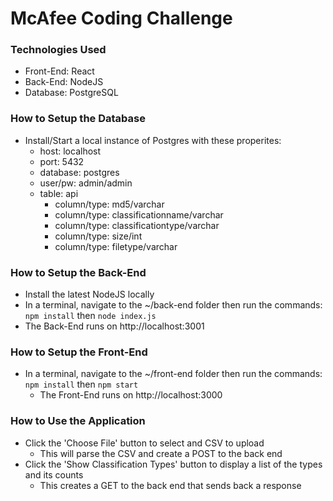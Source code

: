 # McAfee Coding Challenge

### Technologies Used

- Front-End: React
- Back-End: NodeJS
- Database: PostgreSQL

### How to Setup the Database

- Install/Start a local instance of Postgres with these properites:
  - host: localhost
  - port: 5432
  - database: postgres
  - user/pw: admin/admin
  - table: api
    - column/type: md5/varchar
    - column/type: classificationname/varchar
    - column/type: classificationtype/varchar
    - column/type: size/int
    - column/type: filetype/varchar

### How to Setup the Back-End

- Install the latest NodeJS locally
- In a terminal, navigate to the ~/back-end folder then run the commands: `npm install` then `node index.js`
- The Back-End runs on http://localhost:3001

### How to Setup the Front-End

- In a terminal, navigate to the ~/front-end folder then run the commands: `npm install` then `npm start`
  - The Front-End runs on http://localhost:3000

### How to Use the Application

- Click the 'Choose File' button to select and CSV to upload
  - This will parse the CSV and create a POST to the back end
- Click the 'Show Classification Types' button to display a list of the types and its counts
  - This creates a GET to the back end that sends back a response
